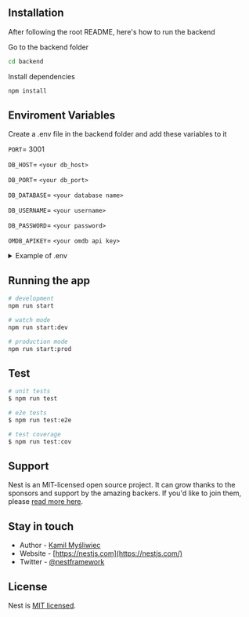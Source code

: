 ## Installation

After following the root README, here's how to run the backend

Go to the backend folder
```bash
cd backend
```

Install dependencies
```bash
npm install
```

## Enviroment Variables

Create a .env file in the backend folder and add these variables to it

`PORT`= 3001

`DB_HOST`= `<your db_host>`

`DB_PORT`= `<your db_port>`

`DB_DATABASE`= `<your database name>`

`DB_USERNAME`= `<your username>`

`DB_PASSWORD`= `<your password>`

`OMDB_APIKEY`= `<your omdb api key>`

<details>
<summary>Example of .env</summary>


```
PORT = 3001
DB_PORT = 5432
DB_HOST = localhost
DB_NAME = moovy
DB_USER = postgres
DB_PASSWORD = admin
OMDB_APIKEY = a58446f4
```

</details>

## Running the app

```bash
# development
npm run start

# watch mode
npm run start:dev

# production mode
npm run start:prod
```

## Test

```bash
# unit tests
$ npm run test

# e2e tests
$ npm run test:e2e

# test coverage
$ npm run test:cov
```

## Support

Nest is an MIT-licensed open source project. It can grow thanks to the sponsors and support by the amazing backers. If you'd like to join them, please [read more here](https://docs.nestjs.com/support).

## Stay in touch

- Author - [Kamil Myśliwiec](https://kamilmysliwiec.com)
- Website - [https://nestjs.com](https://nestjs.com/)
- Twitter - [@nestframework](https://twitter.com/nestframework)

## License

Nest is [MIT licensed](LICENSE).
